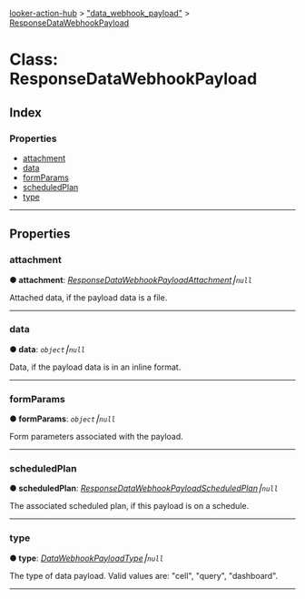 [looker-action-hub](../README.md) > ["data_webhook_payload"](../modules/_data_webhook_payload_.md) > [ResponseDataWebhookPayload](../classes/_data_webhook_payload_.responsedatawebhookpayload.md)



# Class: ResponseDataWebhookPayload

## Index

### Properties

* [attachment](_data_webhook_payload_.responsedatawebhookpayload.md#attachment)
* [data](_data_webhook_payload_.responsedatawebhookpayload.md#data)
* [formParams](_data_webhook_payload_.responsedatawebhookpayload.md#formparams)
* [scheduledPlan](_data_webhook_payload_.responsedatawebhookpayload.md#scheduledplan)
* [type](_data_webhook_payload_.responsedatawebhookpayload.md#type)



---
## Properties
<a id="attachment"></a>

###  attachment

**●  attachment**:  *[ResponseDataWebhookPayloadAttachment](_data_webhook_payload_attachment_.responsedatawebhookpayloadattachment.md)⎮`null`* 




Attached data, if the payload data is a file.




___

<a id="data"></a>

###  data

**●  data**:  *`object`⎮`null`* 




Data, if the payload data is in an inline format.




___

<a id="formparams"></a>

###  formParams

**●  formParams**:  *`object`⎮`null`* 




Form parameters associated with the payload.




___

<a id="scheduledplan"></a>

###  scheduledPlan

**●  scheduledPlan**:  *[ResponseDataWebhookPayloadScheduledPlan](_data_webhook_payload_scheduled_plan_.responsedatawebhookpayloadscheduledplan.md)⎮`null`* 




The associated scheduled plan, if this payload is on a schedule.




___

<a id="type"></a>

###  type

**●  type**:  *[DataWebhookPayloadType](../enums/_data_webhook_payload_.datawebhookpayloadtype.md)⎮`null`* 




The type of data payload. Valid values are: "cell", "query", "dashboard".




___


